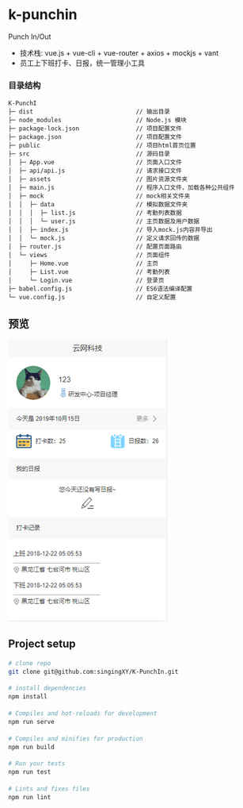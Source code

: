# k-punchin

Punch In/Out

- 技术栈: vue.js + vue-cli + vue-router + axios + mockjs + vant
- 员工上下班打卡、日报，统一管理小工具

### 目录结构

```
K-PunchI
├─ dist                             // 输出目录
├─ node_modules                     // Node.js 模块
├─ package-lock.json                // 项目配置文件
├─ package.json                     // 项目配置文件
├─ public                           // 项目html首页位置
├─ src                              // 源码目录
│  ├─ App.vue                       // 页面入口文件
│  ├─ api/api.js                    // 请求接口文件
│  ├─ assets                        // 图片资源文件夹
│  ├─ main.js                       // 程序入口文件，加载各种公共组件
│  ├─ mock                          // mock相关文件夹
│  │  ├─ data                       // 模拟数据文件夹
│  │  │  ├─ list.js                 // 考勤列表数据
│  │  │  └─ user.js                 // 主页数据及用户数据
│  │  ├─ index.js                   // 导入mock.js内容并导出
│  │  └─ mock.js                    // 定义请求回传的数据
│  ├─ router.js                     // 配置页面路由
│  └─ views                         // 页面组件
│     ├─ Home.vue                   // 主页
│     ├─ List.vue                   // 考勤列表
│     └─ Login.vue                  // 登录页
├─ babel.config.js                  // ES6语法编译配置
└─ vue.config.js                    // 自定义配置
```

## 预览

![image](https://raw.githubusercontent.com/singingXY/K-PunchIn/README-pic/1.png)

## Project setup

```bash
# clone repo
git clone git@github.com:singingXY/K-PunchIn.git

# install dependencies
npm install

# Compiles and hot-reloads for development
npm run serve

# Compiles and minifies for production
npm run build

# Run your tests
npm run test

# Lints and fixes files
npm run lint
```
